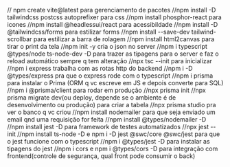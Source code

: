 // npm create vite@latest para gerenciamento de pacotes
//npm install -D tailwindcss postcss autoprefixer para css
//npm install phosphor-react para icones
//npm install @headlessui/react para acessibildade
//npm install -D @tailwindcss/forms para estilizar forms
//npm install --save-dev tailwind-scrollbar para estilizar a barra de rolagem
//npm install html2canvas para tirar o print da tela
//npm init -y cria o json no server
//npm i typescript @types/node ts-node-dev -D para trazer as tipagens para o server e faz o reload automático sempre q tem alteração
//npx tsc --init para inicializar
//npm i express trabalha com as rotas http do backend
//npm i -D @types/express pra que o express rode com o typescript
//npm i prisma para instalar o Prima (ORM q vc escreve em JS e depois converte para SQL)
//npm i @prisma/client para rodar em produção
//npx prisma init
//npx prisma migrate dev(ou deploy, depende se o ambiente é de desenvolvimento ou produção) para criar a tabela
//npx prisma studio pra ver o banco q vc criou
//npm install nodemailer para que seja enviado um email qnd uma requisição for feita
//npm install @types/nodemailer -D
//npm install jest -D para framework de testes automatizados
//npx jest --init
//npm install ts-node -D e npm i -D jest @swc/core @swc/jest para que o jest funcione com o typescript
//npm i @types/jest -D para instalar as tipagens do jest
//npm i cors e npm i @types/cors -D para integração com frontend(controle de segurança, qual front pode consumir o back)